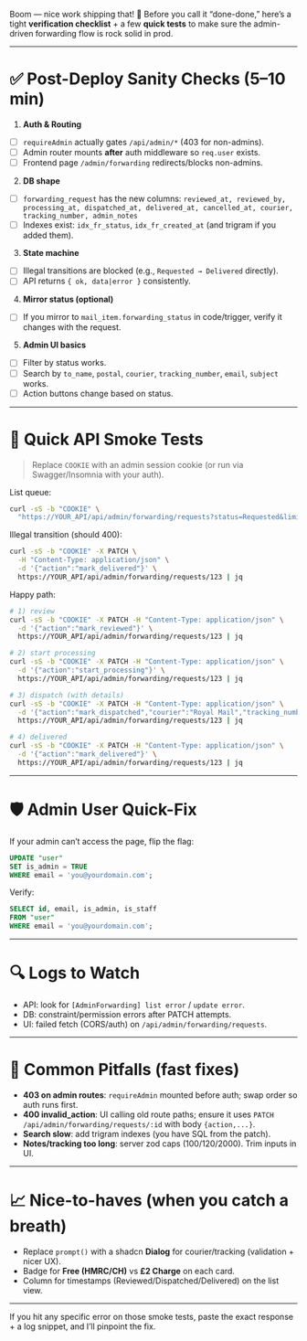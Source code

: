 Boom — nice work shipping that! 🚀
Before you call it “done-done,” here’s a tight **verification checklist** + a few **quick tests** to make sure the admin-driven forwarding flow is rock solid in prod.

---

# ✅ Post-Deploy Sanity Checks (5–10 min)

1. **Auth & Routing**

* [ ] `requireAdmin` actually gates `/api/admin/*` (403 for non-admins).
* [ ] Admin router mounts **after** auth middleware so `req.user` exists.
* [ ] Frontend page `/admin/forwarding` redirects/blocks non-admins.

2. **DB shape**

* [ ] `forwarding_request` has the new columns:
  `reviewed_at, reviewed_by, processing_at, dispatched_at, delivered_at, cancelled_at, courier, tracking_number, admin_notes`
* [ ] Indexes exist: `idx_fr_status`, `idx_fr_created_at` (and trigram if you added them).

3. **State machine**

* [ ] Illegal transitions are blocked (e.g., `Requested → Delivered` directly).
* [ ] API returns `{ ok, data|error }` consistently.

4. **Mirror status (optional)**

* [ ] If you mirror to `mail_item.forwarding_status` in code/trigger, verify it changes with the request.

5. **Admin UI basics**

* [ ] Filter by status works.
* [ ] Search by `to_name`, `postal`, `courier`, `tracking_number`, `email`, `subject` works.
* [ ] Action buttons change based on status.

---

# 🧪 Quick API Smoke Tests

> Replace `COOKIE` with an admin session cookie (or run via Swagger/Insomnia with your auth).

List queue:

```bash
curl -sS -b "COOKIE" \
  "https://YOUR_API/api/admin/forwarding/requests?status=Requested&limit=10" | jq
```

Illegal transition (should 400):

```bash
curl -sS -b "COOKIE" -X PATCH \
  -H "Content-Type: application/json" \
  -d '{"action":"mark_delivered"}' \
  https://YOUR_API/api/admin/forwarding/requests/123 | jq
```

Happy path:

```bash
# 1) review
curl -sS -b "COOKIE" -X PATCH -H "Content-Type: application/json" \
  -d '{"action":"mark_reviewed"}' \
  https://YOUR_API/api/admin/forwarding/requests/123 | jq

# 2) start processing
curl -sS -b "COOKIE" -X PATCH -H "Content-Type: application/json" \
  -d '{"action":"start_processing"}' \
  https://YOUR_API/api/admin/forwarding/requests/123 | jq

# 3) dispatch (with details)
curl -sS -b "COOKIE" -X PATCH -H "Content-Type: application/json" \
  -d '{"action":"mark_dispatched","courier":"Royal Mail","tracking_number":"RM123456789GB","admin_notes":"Fragile"}' \
  https://YOUR_API/api/admin/forwarding/requests/123 | jq

# 4) delivered
curl -sS -b "COOKIE" -X PATCH -H "Content-Type: application/json" \
  -d '{"action":"mark_delivered"}' \
  https://YOUR_API/api/admin/forwarding/requests/123 | jq
```

---

# 🛡️ Admin User Quick-Fix

If your admin can’t access the page, flip the flag:

```sql
UPDATE "user"
SET is_admin = TRUE
WHERE email = 'you@yourdomain.com';
```

Verify:

```sql
SELECT id, email, is_admin, is_staff
FROM "user"
WHERE email = 'you@yourdomain.com';
```

---

# 🔍 Logs to Watch

* API: look for `[AdminForwarding] list error` / `update error`.
* DB: constraint/permission errors after PATCH attempts.
* UI: failed fetch (CORS/auth) on `/api/admin/forwarding/requests`.

---

# 🧰 Common Pitfalls (fast fixes)

* **403 on admin routes**: `requireAdmin` mounted before auth; swap order so auth runs first.
* **400 invalid_action**: UI calling old route paths; ensure it uses
  `PATCH /api/admin/forwarding/requests/:id` with body `{action,...}`.
* **Search slow**: add trigram indexes (you have SQL from the patch).
* **Notes/tracking too long**: server zod caps (100/120/2000). Trim inputs in UI.

---

# 📈 Nice-to-haves (when you catch a breath)

* Replace `prompt()` with a shadcn **Dialog** for courier/tracking (validation + nicer UX).
* Badge for **Free (HMRC/CH)** vs **£2 Charge** on each card.
* Column for timestamps (Reviewed/Dispatched/Delivered) on the list view.

---

If you hit any specific error on those smoke tests, paste the exact response + a log snippet, and I’ll pinpoint the fix.


